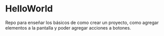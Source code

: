 # HelloWorld
Repo para enseñar los básicos de como crear un proyecto, como agregar elementos a la pantalla y poder agregar acciones a botones.
